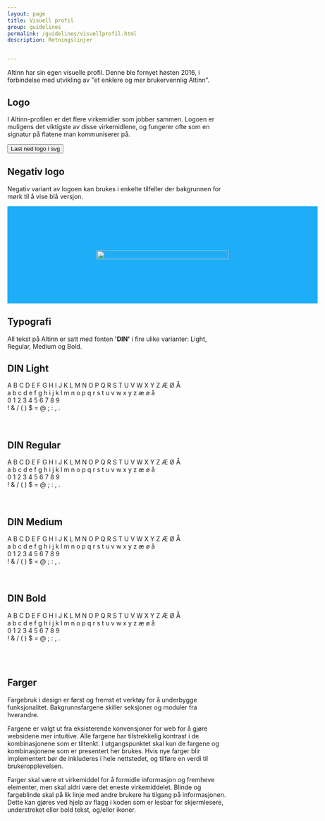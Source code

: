 ```yaml
---
layout: page
title: Visuell profil
group: guidelines
permalink: /guidelines/visuellprofil.html
description: Retningslinjer


---
```


<p class="a-leadText a-fontBold">Altinn har sin egen visuelle profil. Denne ble fornyet høsten 2016, i forbindelse med utvikling av "et enklere og mer brukervennlig Altinn".</p>

## Logo

I Altinn-profilen er det flere virkemidler som jobber sammen. Logoen er muligens det viktigste av disse virkemidlene, og fungerer ofte som en signatur på flatene man kommuniserer på.

<button type="button" class="a-btn a-btn-action"><i class="ai ai-download"></i><span>Last ned logo i svg</span></button>

## Negativ logo

Negativ variant av logoen kan brukes i enkelte tilfeller der bakgrunnen for mørk til å vise blå versjon.

<div style="background: #1eaef7; width: 100%; padding: 100px; text-align: center;"><img style="width: 300px; margin: auto;" alt="" src="http://altinn.github.io/DesignSystem/images/a-logo-white.svg" height="20" width="132"></div>

## Typografi

All tekst på Altinn er satt med fonten <b>'DIN'</b> i fire ulike varianter: Light, Regular, Medium og Bold.

<div class="row">
<div class="col-xs-12 col-md-6">

<h2 id="din-light">DIN Light</h2>
<span class="a-fontLight"> A B C D E F G H I J K L M N O P Q R S T U V W X Y Z Æ Ø Å<br> a b c d e f g h i j k l m n o p q r s t u v w x y z æ ø å<br> 0 1 2 3 4 5 6 7 8 9<br> ! &amp; / ( ) $ = @ ; : , . </span><br><br><br></div>
<div class="col-xs-12 col-md-6">

<h2 id="din-regular">DIN Regular</h2>
<span class="a-fontReg"> A B C D E F G H I J K L M N O P Q R S T U V W X Y Z Æ Ø Å<br> a b c d e f g h i j k l m n o p q r s t u v w x y z æ ø å<br> 0 1 2 3 4 5 6 7 8 9<br> ! &amp; / ( ) $ = @ ; : , . </span><br><br><br></div>
<div class="col-xs-12 col-md-6">

<h2 id="din-medium">DIN Medium</h2>
<span class="a-fontMedium"> A B C D E F G H I J K L M N O P Q R S T U V W X Y Z Æ Ø Å<br> a b c d e f g h i j k l m n o p q r s t u v w x y z æ ø å<br> 0 1 2 3 4 5 6 7 8 9<br> ! &amp; / ( ) $ = @ ; : , . </span><br><br><br></div>
<div class="col-xs-12 col-md-6">

<h2 id="din-bold">DIN Bold</h2>
<span class="a-fontBold"> A B C D E F G H I J K L M N O P Q R S T U V W X Y Z Æ Ø Å<br> a b c d e f g h i j k l m n o p q r s t u v w x y z æ ø å<br> 0 1 2 3 4 5 6 7 8 9<br> ! &amp; / ( ) $ = @ ; : , . </span> <br><br><br><br></div>

</div>


## Farger

Fargebruk i design er først og fremst et verktøy for å underbygge funksjonalitet. Bakgrunnsfargene skiller seksjoner og moduler fra hverandre.

Fargene er valgt ut fra eksisterende konvensjoner for web for å gjøre websidene mer intuitive. Alle fargene har tilstrekkelig kontrast i de kombinasjonene som er tiltenkt. I utgangspunktet skal kun de fargene og kombinasjonene som er presentert her brukes. Hvis nye farger blir implementert bør de inkluderes i hele nettstedet, og tilføre en verdi til brukeropplevelsen.

Farger skal være et virkemiddel for å formidle informasjon og fremheve elementer, men skal aldri være det eneste virkemiddelet. Blinde og fargeblinde skal på lik linje med andre brukere ha tilgang på informasjonen. Dette kan gjøres ved hjelp av flagg i koden som er lesbar for skjermlesere, understreket eller bold tekst, og/eller ikoner.  
